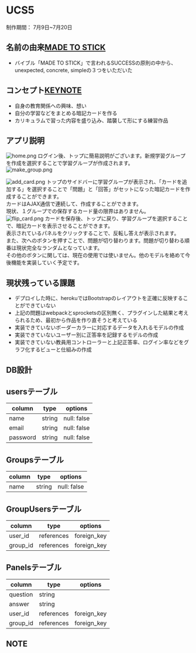 # UCS5
制作期間： 7月9日~7月20日 
<!-- (未完成)  
URL: https://ucsk.herokuapp.com  
アカウント  
- email:  user_001@gmail.com  
- pass:   user_001  
＊ 本番環境ではBootstrapが何故か有効になっていないため、現状レイアウトが崩れています。  
＊ 問題点への改善は現状保留し、個人作成アプリ2号が終わると思われる8/20頃より再調整に入る予定 -->

## 名前の由来[MADE TO STICK](https://heathbrothers.com/download/mts-made-to-stick-model.pdf)
- バイブル「MADE TO STICK」で言われるSUCCESSの原則の中から、unexpected, concrete, simpleの３つをいただいた

## コンセプト[KEYNOTE](https://www.icloud.com/keynote/0ljrY_4-toh4B5krp2-sBwqmw)
- 自身の教育関係への興味、想い
- 自分の学習などをまとめる暗記カードを作る
- カリキュラムで習った内容を盛り込み、踏襲して形にする練習作品

## アプリ説明
![home.png](https://user-images.githubusercontent.com/61781906/90238986-cf56fd00-de61-11ea-84ee-e1a4459a5e7e.png)
ログイン後、トップに簡易説明がございます。新規学習グループを作成を選択することで学習グループが作成されます。  
![make_group.png](https://user-images.githubusercontent.com/61781906/90239515-99664880-de62-11ea-8b1a-e7053914ba38.png)
  
![add_card.png](https://user-images.githubusercontent.com/61781906/90239557-aedb7280-de62-11ea-9ae2-61945b3eaf31.png)
トップのサイドバーに学習グループが表示され、「カードを追加する」を選択することで「問題」と「回答」がセットになった暗記カードを作成することができます。  
カードはAJAX通信で連続して、作成することができます。  
現状、１グループでの保存するカード量の限界はありません。  
![flip_card.png](https://user-images.githubusercontent.com/61781906/90239621-cb77aa80-de62-11ea-8d06-33aace88f2fc.png)
カードを保存後、トップに戻り、学習グループを選択することで、暗記カードを表示させることができます。  
表示されているパネルをクリックすることで、反転し答えが表示されます。  
また、次へのボタンを押すことで、問題が切り替わります。問題が切り替わる順番は現状完全なランダムとなっています。  
その他のボタンに関しては、現在の使用では使いません。他のモデルを絡めて今後機能を実装していく予定です。  

## 現状残っている課題
- デプロイした時に、herokuではBootstrapのレイアウトを正確に反映することができていない
- 上記の問題はwebpackとsprocketsの区別無く、プラグインした結果と考えられるため、最初から作品を作り直そうと考えている
- 実装できていないボーダーカラーに対応するデータを入れるモデルの作成
- 実装できていないユーザー別に正答率を記録するモデルの作成
- 実装できていない教員用コントローラーと上記正答率、ログイン率などをグラフ化するビューと仕組みの作成

## DB設計
## usersテーブル
|column    |type      |options    |
|----------|----------|-----------|
|name      |string    |null: false|
|email     |string    |null: false|
|password  |string    |null: false|

## Groupsテーブル
|column    |type      |options    |
|----------|----------|-----------|
|name      |string    |null: false|

## GroupUsersテーブル
|column    |type      |options    |
|----------|----------|-----------|
|user_id   |references|foreign_key|
|group_id  |references|foreign_key|

## Panelsテーブル
|column    |type      |options    |
|----------|----------|-----------|
|question  |string    |           |
|answer    |string    |           |
|user_id   |references|foreign_key|
|group_id  |references|foreign_key|

## NOTE
